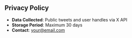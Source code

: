 ## Privacy Policy  
- **Data Collected**: Public tweets and user handles via X API  
- **Storage Period**: Maximum 30 days  
- **Contact**: your@email.com  
